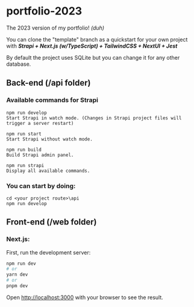 # portfolio-2023

The 2023 version of my portfolio! _(duh)_

You can clone the "template" branch as a quickstart for your own project with **_Strapi + Next.js (w/TypeScript) + TailwindCSS + NextUI + Jest_**

By default the project uses SQLite but you can change it for any other database.

## Back-end (/api folder)

### Available commands for Strapi

```
npm run develop
Start Strapi in watch mode. (Changes in Strapi project files will trigger a server restart)

npm run start
Start Strapi without watch mode.

npm run build
Build Strapi admin panel.

npm run strapi
Display all available commands.
```

### You can start by doing:

```
cd <your project route>\api
npm run develop
```

## Front-end (/web folder)

### Next.js:

First, run the development server:

```bash
npm run dev
# or
yarn dev
# or
pnpm dev
```

Open [http://localhost:3000](http://localhost:3000) with your browser to see the result.
